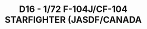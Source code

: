 ---
layout: product
title: "D16 - 1/72 F-104J/CF-104 STARFIGHTER (JASDF/CANADA"
price: "2000" 
desc: "Maketa"
img_path: "/assets/img/HASE 00446.webp"
brand: "Hasegawa"
available: true
special_offer: false
new: true
soon: false
cat: "010000"
subcat: "015700"
subsubcat: "0N/A"
sifra: "HASE 00446"
popular: false
spec: false
---